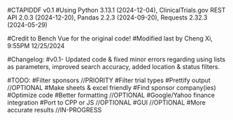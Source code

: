 #CTAPIDDF v0.1
#Using Python 3.13.1 (2024-12-04), ClinicalTrials.gov REST API 2.0.3 (2024-12-20), Pandas 2.2.3 (2024-09-20), Requests 2.32.3 (2024-05-29)

#Credit to Bench Vue for the original code!
#Modified last by Cheng Xi, 9:55PM 12/25/2024

#Changelog:
#v0.1- Updated code & fixed minor errors regarding using lists as parameters, improved search accuracy, added location & status filters.

#TODO:
#Filter sponsors                                    //PRIORITY
#Filter trial types
#Prettify output                                    //OPTIONAL
#Make sheets & excel friendly
#Find sponsor company(ies)
#Optimize code
#Better formatting                                  //OPTIONAL
#Google/Yahoo finance integration
#Port to CPP or JS                                  //OPTIONAL
#GUI                                                //OPTIONAL
#More accurate results                              //IN-PROGRESS
